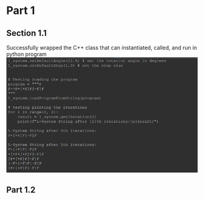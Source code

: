 # Part 1
## Section 1.1 
Successfully wrapped the C++ class that can instantiated, called, and
run in python program
![Part 1.1 images](./Imgs-Projs/part1.1.png)

## Part 1.2
